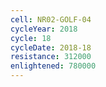```yaml
---
cell: NR02-GOLF-04
cycleYear: 2018
cycle: 18
cycleDate: 2018-18
resistance: 312000
enlightened: 780000 
---
```

      